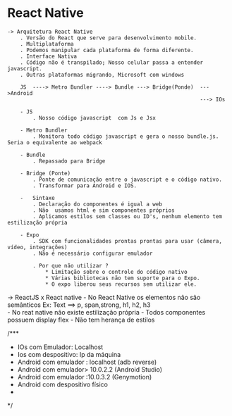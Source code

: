 # React Native

    -> Arquitetura React Native
        . Versão do React que serve para desenvolvimento mobile.
        . Multiplataforma
        . Podemos manipular cada plataforma de forma diferente.
        . Interface Nativa
        . Código não é transpilado; Nosso celular passa a entender javascript.
        . Outras plataformas migrando, Microsoft com windows

        JS  ----> Metro Bundler ----> Bundle ---> Bridge(Ponde)  --->Android
                                                                 ---> IOs

        - JS  
            . Nosso código javascript  com Js e Jsx                                                            
        
        - Metro Bundler     
            . Monitora todo código javascript e gera o nosso bundle.js. Seria o equivalente ao webpack

        - Bundle
            . Repassado para Bridge     

        - Bridge (Ponte)
            . Ponte de comunicação entre o javascript e o código nativo.
            . Transformar para Android e IOS.

        -   Sintaxe 
            . Declaração do componentes é igual a web
            . Não  usamos html e sim componentes próprios
            . Aplicamos estilos sem classes ou ID's, nenhum elemento tem estilização própria

        - Expo 
            . SDK com funcionalidades prontas prontas para usar (câmera, vídeo, integrações)
            . Não é necessário configurar emulador
            
            . Por que não utilizar ?
                * Limitação sobre o controle do código nativo
                * Várias bibliotecas não tem suporte para o Expo.
                * O expo liberou seus recursos sem utilizar ele.

   -> ReactJS x React native
        - No React Native os elementos não são semânticos
            Ex: Text ==> p, span,strong, h1, h2, h3           
        - No reat native não existe estilização própria
        - Todos componentes possuem display flex
        - Não tem herança de estilos

/***
 *  IOs com Emulador: Localhost
 *  Ios com despositivo: Ip da máquina
 *  Android com emulador : localhost (adb reverse)
 *  Android com emulador> 10.0.2.2 (Android Studio)
 *  Android com emulador :10.0.3.2 (Genymotion)
 * Android com despositivo físico
 * 
 */
